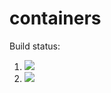 # containers

Build status:

1. [![](https://github.com/luisgomez214/containers/workflows/tests-fibonacci/badge.svg)](https://github.com/luisgomez214/containers/actions?query=workflow%3Atests-fibonacci)
1. [![](https://github.com/luisgomez214/containers/workflows/tests-range/badge.svg)](https://github.com/luisgomez214/containers/actions?query=workflow%3Atests-range)
